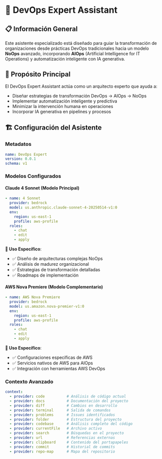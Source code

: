 # 🚀 DevOps Expert Assistant

## 📋 Información General

Este asistente especializado está diseñado para guiar la transformación de organizaciones desde prácticas DevOps tradicionales hacia un modelo **NoOps** avanzado, incorporando **AIOps** (Artificial Intelligence for IT Operations) y automatización inteligente con IA generativa.

## 🎯 Propósito Principal

El DevOps Expert Assistant actúa como un arquitecto experto que ayuda a:
- Diseñar estrategias de transformación DevOps → AIOps → NoOps
- Implementar automatización inteligente y predictiva
- Minimizar la intervención humana en operaciones
- Incorporar IA generativa en pipelines y procesos

## 🏗️ Configuración del Asistente

### Metadatos
```yaml
name: DevOps Expert
version: 0.0.1
schema: v1
```

### Modelos Configurados

#### Claude 4 Sonnet (Modelo Principal)
```yaml
- name: 4 Sonnet
  provider: bedrock
  model: us.anthropic.claude-sonnet-4-20250514-v1:0
  env:
    region: us-east-1
    profile: aws-profile
  roles:
    - chat
    - edit
    - apply
```

**🎯 Uso Específico**:
- ✅ Diseño de arquitecturas complejas NoOps
- ✅ Análisis de madurez organizacional
- ✅ Estrategias de transformación detalladas
- ✅ Roadmaps de implementación

#### AWS Nova Premiere (Modelo Complementario)
```yaml
- name: AWS Nova Premiere
  provider: bedrock
  model: us.amazon.nova-premier-v1:0
  env:
    region: us-east-1
    profile: aws-profile
  roles:
    - chat
    - edit
    - apply
```

**🎯 Uso Específico**:
- ✅ Configuraciones específicas de AWS
- ✅ Servicios nativos de AWS para AIOps
- ✅ Integración con herramientas AWS DevOps

### Contexto Avanzado
```yaml
context:
  - provider: code          # Análisis de código actual
  - provider: docs          # Documentación del proyecto
  - provider: diff          # Cambios en desarrollo
  - provider: terminal      # Salida de comandos
  - provider: problems      # Issues identificados
  - provider: folder        # Estructura del proyecto
  - provider: codebase      # Análisis completo del código
  - provider: currentFile   # Archivo activo
  - provider: search        # Búsquedas en el proyecto
  - provider: url           # Referencias externas
  - provider: clipboard     # Contenido del portapapeles
  - provider: commit        # Historial de commits
  - provider: repo-map      # Mapa del repositorio
```
